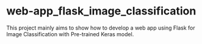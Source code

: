 # web-app_flask_image_classification
This project mainly aims to show how to develop a web app using Flask for Image Classification with Pre-trained Keras model.
